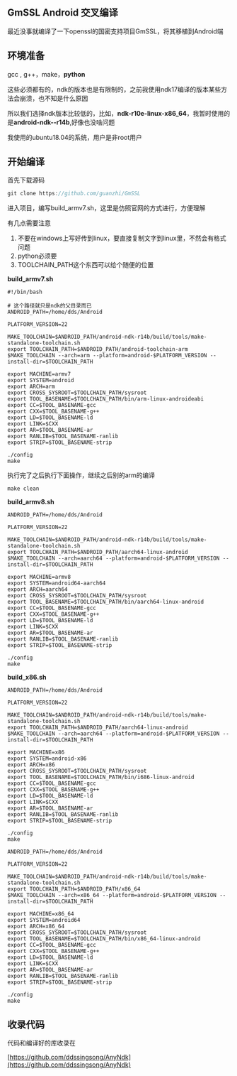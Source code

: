 ## GmSSL Android 交叉编译

最近没事就编译了一下openssl的国密支持项目GmSSL，将其移植到Android端

## 环境准备

gcc , g++，make，**python**

这些必须都有的，ndk的版本也是有限制的，之前我使用ndk17编译的版本某些方法会崩溃，也不知是什么原因

所以我们选择ndk版本比较低的，比如，**ndk-r10e-linux-x86_64**，我暂时使用的是**android-ndk--r14b**,好像也没啥问题

我使用的ubuntu18.04的系统，用户是非root用户



## 开始编译

首先下载源码

```java
git clone https://github.com/guanzhi/GmSSL
```

进入项目，编写build_armv7.sh，这里是仿照官网的方式进行，方便理解

有几点需要注意

1. 不要在windows上写好传到linux，要直接复制文字到linux里，不然会有格式问题
2. python必须要
3. TOOLCHAIN_PATH这个东西可以给个随便的位置

**build_armv7.sh**

```shell
#!/bin/bash

# 这个路径就只是ndk的父目录而已
ANDROID_PATH=/home/dds/Android

PLATFORM_VERSION=22

MAKE_TOOLCHAIN=$ANDROID_PATH/android-ndk-r14b/build/tools/make-standalone-toolchain.sh
export TOOLCHAIN_PATH=$ANDROID_PATH/android-toolchain-arm
$MAKE_TOOLCHAIN --arch=arm --platform=android-$PLATFORM_VERSION --install-dir=$TOOLCHAIN_PATH

export MACHINE=armv7
export SYSTEM=android
export ARCH=arm
export CROSS_SYSROOT=$TOOLCHAIN_PATH/sysroot
export TOOL_BASENAME=$TOOLCHAIN_PATH/bin/arm-linux-androideabi
export CC=$TOOL_BASENAME-gcc
export CXX=$TOOL_BASENAME-g++
export LD=$TOOL_BASENAME-ld
export LINK=$CXX
export AR=$TOOL_BASENAME-ar
export RANLIB=$TOOL_BASENAME-ranlib
export STRIP=$TOOL_BASENAME-strip

./config
make
```

执行完了之后执行下面操作，继续之后别的arm的编译

```shell
make clean 
```

**build_armv8.sh**

```shell
ANDROID_PATH=/home/dds/Android

PLATFORM_VERSION=22

MAKE_TOOLCHAIN=$ANDROID_PATH/android-ndk-r14b/build/tools/make-standalone-toolchain.sh
export TOOLCHAIN_PATH=$ANDROID_PATH/aarch64-linux-android
$MAKE_TOOLCHAIN --arch=aarch64 --platform=android-$PLATFORM_VERSION --install-dir=$TOOLCHAIN_PATH

export MACHINE=armv8
export SYSTEM=android64-aarch64
export ARCH=aarch64
export CROSS_SYSROOT=$TOOLCHAIN_PATH/sysroot
export TOOL_BASENAME=$TOOLCHAIN_PATH/bin/aarch64-linux-android
export CC=$TOOL_BASENAME-gcc
export CXX=$TOOL_BASENAME-g++
export LD=$TOOL_BASENAME-ld
export LINK=$CXX
export AR=$TOOL_BASENAME-ar
export RANLIB=$TOOL_BASENAME-ranlib
export STRIP=$TOOL_BASENAME-strip

./config
make
```



**build_x86.sh**

```shell
ANDROID_PATH=/home/dds/Android

PLATFORM_VERSION=22

MAKE_TOOLCHAIN=$ANDROID_PATH/android-ndk-r14b/build/tools/make-standalone-toolchain.sh
export TOOLCHAIN_PATH=$ANDROID_PATH/aarch64-linux-android
$MAKE_TOOLCHAIN --arch=aarch64 --platform=android-$PLATFORM_VERSION --install-dir=$TOOLCHAIN_PATH

export MACHINE=x86
export SYSTEM=android-x86
export ARCH=x86
export CROSS_SYSROOT=$TOOLCHAIN_PATH/sysroot
export TOOL_BASENAME=$TOOLCHAIN_PATH/bin/i686-linux-android
export CC=$TOOL_BASENAME-gcc
export CXX=$TOOL_BASENAME-g++
export LD=$TOOL_BASENAME-ld
export LINK=$CXX
export AR=$TOOL_BASENAME-ar
export RANLIB=$TOOL_BASENAME-ranlib
export STRIP=$TOOL_BASENAME-strip

./config
make
```





```shell
ANDROID_PATH=/home/dds/Android

PLATFORM_VERSION=22

MAKE_TOOLCHAIN=$ANDROID_PATH/android-ndk-r14b/build/tools/make-standalone-toolchain.sh
export TOOLCHAIN_PATH=$ANDROID_PATH/x86_64
$MAKE_TOOLCHAIN --arch=x86_64 --platform=android-$PLATFORM_VERSION --install-dir=$TOOLCHAIN_PATH

export MACHINE=x86_64
export SYSTEM=android64
export ARCH=x86_64
export CROSS_SYSROOT=$TOOLCHAIN_PATH/sysroot
export TOOL_BASENAME=$TOOLCHAIN_PATH/bin/x86_64-linux-android
export CC=$TOOL_BASENAME-gcc
export CXX=$TOOL_BASENAME-g++
export LD=$TOOL_BASENAME-ld
export LINK=$CXX
export AR=$TOOL_BASENAME-ar
export RANLIB=$TOOL_BASENAME-ranlib
export STRIP=$TOOL_BASENAME-strip

./config
make
```



## 收录代码

代码和编译好的库收录在

[https://github.com/ddssingsong/AnyNdk](https://github.com/ddssingsong/AnyNdk)





